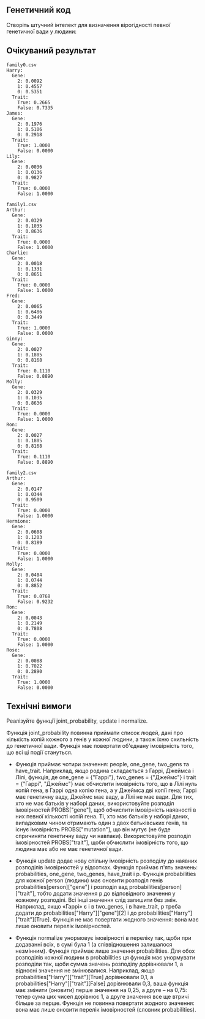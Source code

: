 ## Генетичний код
Створіть штучний інтелект для визначення вірогідності певної генетичної вади у людини:

## Очікуваний результат
```
family0.csv
Harry:
  Gene:
    2: 0.0092
    1: 0.4557
    0: 0.5351
  Trait:
    True: 0.2665
    False: 0.7335
James:
  Gene:
    2: 0.1976
    1: 0.5106
    0: 0.2918
  Trait:
    True: 1.0000
    False: 0.0000
Lily:
  Gene:
    2: 0.0036
    1: 0.0136
    0: 0.9827
  Trait:
    True: 0.0000
    False: 1.0000

family1.csv
Arthur:
  Gene:
    2: 0.0329
    1: 0.1035
    0: 0.8636
  Trait:
    True: 0.0000
    False: 1.0000
Charlie:
  Gene:
    2: 0.0018
    1: 0.1331
    0: 0.8651
  Trait:
    True: 0.0000
    False: 1.0000
Fred:
  Gene:
    2: 0.0065
    1: 0.6486
    0: 0.3449
  Trait:
    True: 1.0000
    False: 0.0000
Ginny:
  Gene:
    2: 0.0027
    1: 0.1805
    0: 0.8168
  Trait:
    True: 0.1110
    False: 0.8890
Molly:
  Gene:
    2: 0.0329
    1: 0.1035
    0: 0.8636
  Trait:
    True: 0.0000
    False: 1.0000
Ron:
  Gene:
    2: 0.0027
    1: 0.1805
    0: 0.8168
  Trait:
    True: 0.1110
    False: 0.8890

family2.csv
Arthur:
  Gene:
    2: 0.0147
    1: 0.0344
    0: 0.9509
  Trait:
    True: 0.0000
    False: 1.0000
Hermione:
  Gene:
    2: 0.0608
    1: 0.1203
    0: 0.8189
  Trait:
    True: 0.0000
    False: 1.0000
Molly:
  Gene:
    2: 0.0404
    1: 0.0744
    0: 0.8852
  Trait:
    True: 0.0768
    False: 0.9232
Ron:
  Gene:
    2: 0.0043
    1: 0.2149
    0: 0.7808
  Trait:
    True: 0.0000
    False: 1.0000
Rose:
  Gene:
    2: 0.0088
    1: 0.7022
    0: 0.2890
  Trait:
    True: 1.0000
    False: 0.0000
```

## Технічні вимоги
Реалізуйте функції joint_probability, update і normalize.

Функція joint_probability повинна приймати список людей, дані про кількість копій кожного з генів у кожної людини, а також їхню схильність до генетичної вади. Функція має повертати об'єднану імовірність того, що всі ці події стануться.

- Функція приймає чотири значення: people, one_gene, two_gens та have_trait.
  Наприклад, якщо родина складається з Гаррі, Джеймса і Лілі, функція, де one_gene = {"Гаррі"}, two_genes = {"Джеймс"} і trait = {"Гаррі", "Джеймс"} має обчислити імовірність того, що в Лілі нуль копій гена, в Гаррі одна копію гена, а у Джеймса дві копії гена; Гаррі має генетичну ваду, Джеймс має ваду, а Лілі не має вади.
  Для тих, хто не має батьків у наборі даних, використовуйте розподіл імовірностей PROBS["gene"], щоб обчислити імовірність наявності в них певної кількості копій гена.
  Ті, хто має батьків у наборі даних, випадковим чином отримають один з двох батьківських генів, та існує імовірність PROBS["mutation"], що він мутує (не буде спричиняти генетичну ваду чи навпаки).
  Використовуйте розподіл імовірностей PROBS["trait"], щоби обчислити імовірність того, що людина має або не має генетичної вади.

- Функція update додає нову спільну імовірність розподілу до наявних розподілів імовірностей у відсотках.
  Функція приймає п'ять значень: probabilities, one_gene, two_genes, have_trait і p.
  Функція probabilities для кожної person (людини) має оновити розподіл генів probabilities[person]["gene"] і розподіл вад probabilities[person]["trait"], тобто додати значення p до відповідного значення у кожному розподілі. Всі інші значення слід залишити без змін.
  Наприклад, якщо «Гаррі» є і в two_genes, і в have_trait, p треба додати до probabilities["Harry"]["gene"][2] і до probabilities["Harry"]["trait"][True].
  Функція не має повертати жодного значення: вона має лише оновити перелік імовірностей.

- Функція normalize унормовує імовірності в переліку так, щоби при додаванні всіх, в сумі була 1 (а співвідношення залишалося незмінним).
  Функція приймає лише значення probabilities.
  Для обох розподілів кожної людини в probabilities ця функція має унормувати розподіли так, щоби сумма значень розподілу дорівнювали 1, а відносні значення не змінювалися.
  Наприклад, якщо probabilities["Harry"]["trait"][True] дорівнювали 0,1, а probabilities["Harry"]["trait"][False] дорівнювали 0,3, ваша функція має змінити (оновити) перше значення на 0,25, а друге – на 0,75: тепер сума цих чисел дорівнює 1, а друге значення все ще втричі більше за перше.
  Функція не повинна повертати жодного значення: вона має лише оновити перелік імовірностей (словник probabilities).
